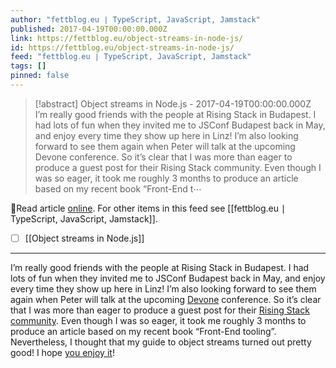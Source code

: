 ```yaml
---
author: "fettblog․eu ∣ TypeScript, JavaScript, Jamstack"
published: 2017-04-19T00:00:00.000Z
link: https://fettblog.eu/object-streams-in-node-js/
id: https://fettblog.eu/object-streams-in-node-js/
feed: "fettblog․eu ∣ TypeScript, JavaScript, Jamstack"
tags: []
pinned: false
---
```

> [!abstract] Object streams in Node.js - 2017-04-19T00:00:00.000Z
> I’m really good friends with the people at Rising Stack in Budapest. I had lots of fun when they invited me to JSConf Budapest back in May, and enjoy every time they show up here in Linz! I’m also looking forward to see them again when Peter will talk at the upcoming Devone conference. So it’s clear that I was more than eager to produce a guest post for their Rising Stack community. Even though I was so eager, it took me roughly 3 months to produce an article based on my recent book “Front-End t⋯

🔗Read article [online](https://fettblog.eu/object-streams-in-node-js/). For other items in this feed see [[fettblog․eu ∣ TypeScript, JavaScript, Jamstack]].

- [ ] [[Object streams in Node․js]]
- - -
I’m really good friends with the people at Rising Stack in Budapest. I had lots of fun when they invited me to JSConf Budapest back in May, and enjoy every time they show up here in Linz! I’m also looking forward to see them again when Peter will talk at the upcoming [Devone](https://devone.at) conference. So it’s clear that I was more than eager to produce a guest post for their [Rising Stack community](https://community.risingstack.com). Even though I was so eager, it took me roughly 3 months to produce an article based on my recent book “Front-End tooling”. Nevertheless, I thought that my guide to object streams turned out pretty good! I hope [you enjoy it](https://community.risingstack.com/the-definitive-guide-to-object-streams-in-node-js/)!
